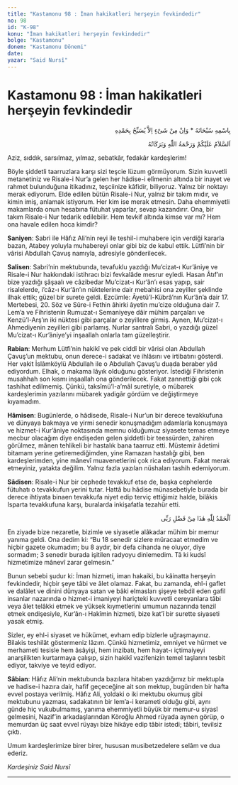```yaml
---
title: "Kastamonu 98 : İman hakikatleri herşeyin fevkindedir"
no: 98
id: "K-98"
konu: "İman hakikatleri herşeyin fevkindedir"
bolge: "Kastamonu"
donem: "Kastamonu Dönemi"
date: 
yazar: "Said Nursî"
---
```


# Kastamonu 98 : İman hakikatleri herşeyin fevkindedir

<p class="arabic" dir="rtl" title="Meal: “Subhân Allah’ın adıyla” * “Hiçbir şey yoktur ki O'nu hamd ile tesbih etmesin” [İsrâ 17:44]">بِاسْمِهِ سُبْحَانَهُ * وَاِنْ مِنْ شَىْءٍ اِلاَّ يُسَبِّحُ بِحَمْدِهِ</p>

<p class="arabic" dir="rtl" title="Meal: “Allah’ın selâmı, rahmeti ve bereketleri, üzerinize olsun.”">اَلسَّلاَمُ عَلَيْكُمْ وَرَحْمَةُ اللّٰهِ وَبَرَكَاتُهُ</p>

Aziz, sıddık, sarsılmaz, yılmaz, sebatkâr, fedakâr kardeşlerim!

Böyle şiddetli taarruzlara karşı sizi teşcie lüzum görmüyorum. Sizin kuvvetli metanetiniz ve Risale-i Nur’a gelen her hâdise-i elîmenin altında bir inayet ve rahmet bulunduğuna itikadınız, teşciinize kâfidir, biliyoruz. Yalnız bir noktayı merak ediyorum. Elde edilen bütün Risale-i Nur, yalnız bir takım mıdır, ve kimin imiş, anlamak istiyorum. Her kim ise merak etmesin. Daha ehemmiyetli makamlarda onun hesabına fütuhat yaparlar, sevap kazandırır. Ona, bir takım Risale-i Nur tedarik edilebilir. Hem tevkif altında kimse var mı? Hem ona havale edilen hoca kimdir?

**Saniyen**: Sabri ile Hâfız Ali’nin reyi ile teshil-i muhabere için verdiği kararla bazan, Atabey yoluyla muhabereyi onlar gibi biz de kabul ettik. Lütfi’nin bir vârisi Abdullah Çavuş namıyla, adresiyle gönderilecek.

**Salisen**: Sabri’nin mektubunda, tevafuklu yazdığı Mu’cizat-ı Kur’âniye ve Risale-i Nur hakkındaki istihracı bizi fevkalâde mesrur eyledi. Hasan Âtıf’ın bize yazdığı şâşaalı ve câzibedar Mu’cizat-ı Kur’ân’ı esas yapıp, sair risalelerde, i’câz-ı Kur’ân’ın nüktelerine dair mebahisi ona zeyiller şeklinde ilhak ettik; güzel bir surete geldi. Ezcümle: Âyetü’l-Kübrâ’nın Kur’ân’a dair 17. Mertebesi, 20. Söz ve Sûre-i Fethin âhirki âyetin mu’cize olduğuna dair 7. Lem’a ve Fihristenin Rumuzat-ı Semaniyeye dâir mühim parçaları ve Kenzü’l-Arş’ın iki nüktesi gibi parçalar o zeyillere girmiş. Aynen, Mu’cizat-ı Ahmediyenin zeyilleri gibi parlamış. Nurlar santralı Sabri, o yazdığı güzel Mu’cizat-ı Kur’âniye’yi inşaallah onlarla tam güzelleştirir.

**Rabian**: Merhum Lütfi’nin hakikî ve pek ciddî bir vârisi olan Abdullah Çavuş’un mektubu, onun derece-i sadakat ve ihlâsını ve irtibatını gösterdi. Her vakit İslâmköylü Abdullah ile o Abdullah Çavuş’u duada beraber yâd ediyordum. Elhak, o makama lâyık olduğunu gösteriyor. İstediği Fihristenin musahhah son kısmı inşaallah ona gönderilecek. Fakat zannettiği gibi çok tashihat edilmemiş. Çünkü, taksîmü’l-a’mâl suretiyle, o mübarek kardeşlerimin yazılarını mübarek yadigâr gördüm ve değiştirmeye kıyamadım.

**Hâmisen**: Bugünlerde, o hâdisede, Risale-i Nur’un bir derece tevakkufuna ve dünyaya bakmaya ve yirmi senedir konuşmadığım adamlarla konuşmaya ve hizmet-i Kur’âniye noktasında memnu olduğumuz siyasete temas etmeye mecbur olacağım diye endişeden gelen şiddetli bir teessürden, zahiren görülmez, mânen tehlikeli bir hastalık bana taarruz etti. Müstemir âdetimi bitamam yerine getiremediğimden, yine Ramazan hastalığı gibi, ben kardeşlerimden, yine mânevî muavenetlerini çok rica ediyorum. Fakat merak etmeyiniz, yatakta değilim. Yalnız fazla yazılan nüshaları tashih edemiyorum.

**Sâdisen**: Risale-i Nur bir cephede tevakkuf etse de, başka cephelerde fütuhatı o tevakkufun yerini tutar. Hattâ bu hâdise münasebetiyle burada bir derece ihtiyata binaen tevakkufa niyet edip terviç ettiğimiz halde, bilâkis Isparta tevakkufuna karşı, buralarda inkişafatla tezahür etti.

<p class="arabic" dir="rtl" title="Meal: “Elhamdulillah, bu Rabbimin bir fazlıdır.”">اَلْحَمْدُ لِلّٰهِ هٰذَا مِنْ فَضْلِ رَبِّى</p>

En ziyade bize nezaretle, bizimle ve siyasetle alâkadar mühim bir memur yanıma geldi. Ona dedim ki: “Bu 18 senedir sizlere müracaat etmedim ve hiçbir gazete okumadım; bu 8 aydır, bir defa cihanda ne oluyor, diye sormadım; 3 senedir burada işitilen radyoyu dinlemedim. Tâ ki kudsî hizmetimize mânevî zarar gelmesin.”

Bunun sebebi şudur ki: İman hizmeti, iman hakaiki, bu kâinatta herşeyin fevkindedir, hiçbir şeye tâbi ve âlet olamaz. Fakat, bu zamanda, ehl-i gaflet ve dalâlet ve dinini dünyaya satan ve bâki elmasları şişeye tebdil eden gafil insanlar nazarında o hizmet-i imaniyeyi hariçteki kuvvetli cereyanlara tâbi veya âlet telâkki etmek ve yüksek kıymetlerini umumun nazarında tenzil etmek endişesiyle, Kur’ân-ı Hakîmin hizmeti, bize kat’î bir surette siyaseti yasak etmiş.

Sizler, ey ehl-i siyaset ve hükümet, evham edip bizlerle uğraşmayınız. Bilakis teshilât göstermeniz lâzım. Çünkü hizmetimiz, emniyet ve hürmet ve merhameti tesisle hem âsâyişi, hem inzibatı, hem hayat-ı içtimaiyeyi anarşilikten kurtarmaya çalışıp, sizin hakikî vazifenizin temel taşlarını tesbit ediyor, takviye ve teyid ediyor.

**Sâbian**: Hâfız Ali’nin mektubunda bazılara hitaben yazdığımız bir mektupla ve hadise-i hazıra dair, hafif geçeceğine ait son mektup, bugünden bir hafta evvel postaya verilmiş. Hâfız Ali, yoldaki o iki mektubu okumuş gibi mektubunu yazması, sadakatının bir lem’a-i kerameti olduğu gibi, aynı günde hiç vukubulmamış, yanıma ehemmiyetli büyük bir memur-u siyasî gelmesini, Nazif’in arkadaşlarından Köroğlu Ahmed rüyada aynen görüp, o memurdan üç saat evvel rüyayı bize hikâye edip tâbir istedi; tâbiri, tevilsiz çıktı.

Umum kardeşlerimize birer birer, hususan musibetzedelere selâm ve dua ederiz.

*Kardeşiniz*
*Said Nursî*

***
